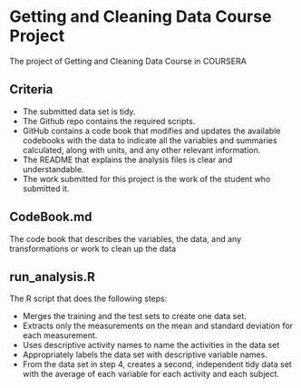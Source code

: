 # Getting and Cleaning Data Course Project
The project of Getting and Cleaning Data Course in COURSERA


## Criteria
+ The submitted data set is tidy.
+ The Github repo contains the required scripts.
+ GitHub contains a code book that modifies and updates the available codebooks with the data to indicate all the variables and summaries calculated, along with units, and any other relevant information.
+ The README that explains the analysis files is clear and understandable.
+ The work submitted for this project is the work of the student who submitted it.


## CodeBook.md
The code book that describes the variables, the data, and any transformations or work to clean up the data

## run_analysis.R
The R script that does the following steps:
+ Merges the training and the test sets to create one data set.
+ Extracts only the measurements on the mean and standard deviation for each measurement.
+ Uses descriptive activity names to name the activities in the data set
+ Appropriately labels the data set with descriptive variable names.
+ From the data set in step 4, creates a second, independent tidy data set with the average of each variable for each activity and each subject.